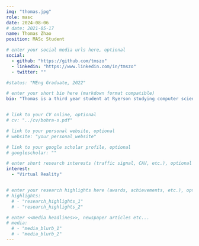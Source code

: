 ```yaml
---
img: "thomas.jpg"
role: masc
date: 2024-08-06
# date: 2021-05-17
name: Thomas Zhao
position: MASc Student

# enter your social media urls here, optional
social:
  - github: "https://github.com/tmszo"
  - linkedin: "https://www.linkedin.com/in/tmszo"
  - twitter: ""

#status: "MEng Graduate, 2022"

# enter your short bio here (markdown format compatible)
bio: "Thomas is a third year student at Ryerson studying computer science. He is currently doing research with VIRE, a virtual reality environment designed to conduct realistic experiments involving pedestrian safety with autonomous vehicles."


# link to your CV online, optional
# cv: "../cv/bohra-s.pdf"

# link to your personal website, optional
# website: "your_personal_website"

# link to your google scholar profile, optional
# googlescholar: ""

# enter short research interests (traffic signal, CAV, etc.), optional
interest:
  - "Virtual Reality"


# enter your research highlights here (awards, achievements, etc.), optional
# highlights:
  # - "research_highlights_1"
  # - "research_highlights_2"

# enter <<media headlines>>, newspaper articles etc...
# media:
  # - "media_blurb_1"
  # - "media_blurb_2"
---
```

